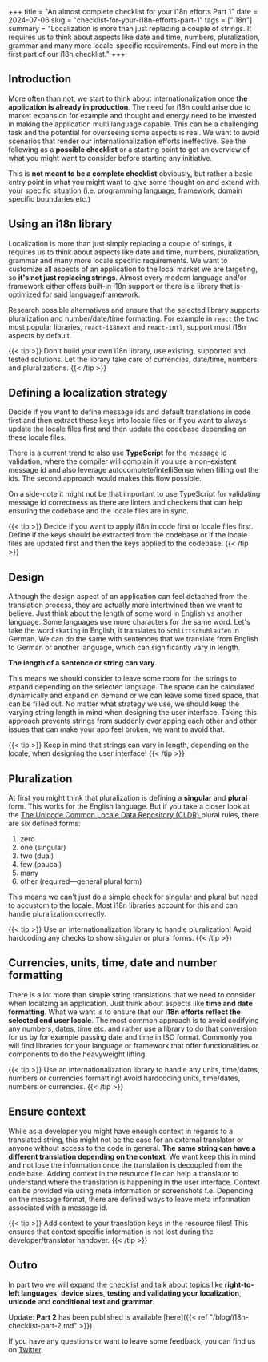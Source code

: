 +++
title = "An almost complete checklist for your i18n efforts Part 1"
date = 2024-07-06
slug = "checklist-for-your-i18n-efforts-part-1"
tags = ["i18n"]
summary = "Localization is more than just replacing a couple of strings. It requires us to think about aspects like date and time, numbers, pluralization, grammar and many more locale-specific requirements. Find out more in the first part of our i18n checklist."
+++

## Introduction

More often than not, we start to think about internationalization once **the application is already in production**. The need for i18n could arise due to market expansion for example and thought and energy need to be invested in making the application multi language capable.
This can be a challenging task and the potential for overseeing some aspects is real.
We want to avoid scenarios that render our internationalization efforts ineffective. See the following as a **possible checklist** or a starting point to get an overview of what you might want to consider before starting any initiative.

This is **not meant to be a complete checklist** obviously, but rather a basic entry point in what you might want to give some thought on and extend with your specific situation (i.e. programming language, framework, domain specific boundaries etc.)

## Using an i18n library

Localization is more than just simply replacing a couple of strings, it requires us to think about aspects like date and time, numbers, pluralization, grammar and many more locale specific requirements. We want to customize all aspects of an application to the local market we are targeting, so **it's not just replacing strings**.
Almost every modern language and/or framework either offers built-in i18n support or there is a library that is optimized for said language/framework.

Research possible alternatives and ensure that the selected library supports pluralization and number/date/time formatting. For example in `react` the two most popular libraries, `react-i18next` and `react-intl`, support most i18n aspects by default.

{{< tip >}}
Don't build your own i18n library, use existing, supported and tested solutions.
Let the library take care of currencies, date/time, numbers and pluralizations.
{{< /tip >}}

## Defining a localization strategy

Decide if you want to define message ids and default translations in code first and then extract these keys into locale files or if you want to always update the locale files first and then update the codebase depending on these locale files.

There is a current trend to also use **TypeScript** for the message id validation, where the compiler will complain if you use a non-existent message id and also leverage autocomplete/intelliSense when filling out the ids. The second approach would makes this flow possible.

On a side-note it might not be that important to use TypeScript for validating message id correctness as there are linters and checkers that can help ensuring the codebase and the locale files are in sync.

{{< tip >}}
Decide if you want to apply i18n in code first or locale files first.
Define if the keys should be extracted from the codebase or if the locale files are updated first and then the keys applied to the codebase.
{{< /tip >}}

## Design

Although the design aspect of an application can feel detached from the translation process, they are actually more intertwined than we want to believe. Just think about the length of some word in English vs another language. Some languages use more characters for the same word.
Let's take the word `skating` in English, it translates to `Schlittschuhlaufen` in German. We can do the same with sentences that we translate from English to German or another language, which can significantly vary in length.

**The length of a sentence or string can vary**.

This means we should consider to leave some room for the strings to expand depending on the selected language. The space can be calculated dynamically and expand on demand or we can leave some fixed space, that can be filled out.
No matter what strategy we use, we should keep the varying string length in mind when designing the user interface. Taking this approach prevents strings from suddenly overlapping each other and other issues that can make your app feel broken, we want to avoid that.

{{< tip >}}
Keep in mind that strings can vary in length,
depending on the locale, when designing the user interface!
{{< /tip >}}

## Pluralization

At first you might think that pluralization is defining a **singular** and **plural** form. This works for the English language. But if you take a closer look at the [The Unicode Common Locale Data Repository (CLDR) ](https://cldr.unicode.org/index/cldr-spec/plural-rules) plural rules, there are six defined forms:

1. zero
1. one (singular)
1. two (dual)
1. few (paucal)
1. many
1. other (required—general plural form)

This means we can't just do a simple check for singular and plural but need to accustom to the locale. Most i18n libraries account for this and can handle pluralization correctly.

{{< tip >}}
Use an internationalization library to handle pluralization!
Avoid hardcoding any checks to show singular or plural forms.
{{< /tip >}}

## Currencies, units, time, date and number formatting

There is a lot more than simple string translations that we need to consider when localzing an application. Just think about aspects like **time and date formatting**. What we want is to ensure that our **i18n efforts reflect the selected end user locale**.
The most common approach is to avoid codifying any numbers, dates, time etc. and rather use a library to do that conversion for us by for example passing date and time in ISO format. Commonly you will find libraries for your language or framework that offer functionalities or components to do the heavyweight lifting.

{{< tip >}}
Use an internationalization library to handle any units, time/dates, numbers or currencies formatting!
Avoid hardcoding units, time/dates, numbers or currencies.
{{< /tip >}}

## Ensure context

While as a developer you might have enough context in regards to a translated string, this might not be the case for an external translator or anyone without access to the code in general.
**The same string can have a different translation depending on the context**. We want keep this in mind and not lose the information once the translation is decoupled from the code base.
Adding context in the resource file can help a translator to understand where the translation is happening in the user interface. Context can be provided via using meta information or screenshots f.e.
Depending on the message format, there are defined ways to leave meta information associated with a message id.

{{< tip >}}
Add context to your translation keys in the resource files!
This ensures that context specific information is not lost during the developer/translator handover.
{{< /tip >}}

## Outro

In part two we will expand the checklist and talk about topics like **right-to-left languages**, **device sizes**, **testing and validating your localization**, **unicode** and **conditional text and grammar**.

Update: **Part 2** has been published is available [here]({{< ref "/blog/i18n-checklist-part-2.md" >}})

If you have any questions or want to leave some feedback, you can find us on [Twitter](https://twitter.com/lingualdev).
